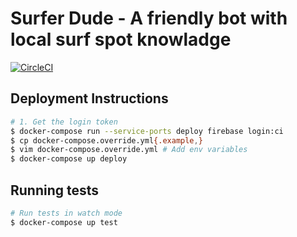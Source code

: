 # Surfer Dude - A friendly bot with local surf spot knowladge
[![CircleCI](https://circleci.com/gh/Smotko/surfer-dude.svg?style=svg)](https://circleci.com/gh/Smotko/surfer-dude)

## Deployment Instructions

```bash
# 1. Get the login token
$ docker-compose run --service-ports deploy firebase login:ci
$ cp docker-compose.override.yml{.example,}
$ vim docker-compose.override.yml # Add env variables
$ docker-compose up deploy
```

## Running tests

```bash
# Run tests in watch mode
$ docker-compose up test
```
